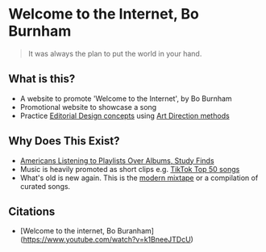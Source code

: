# Welcome to the Internet, Bo Burnham

> It was always the plan to put the world in your hand.

## What is this? 
* A website to promote 'Welcome to the Internet', by Bo Burnham 
* Promotional website to showcase a song
* Practice [Editorial Design concepts](https://taiarts.com/en/blog/what-is-editorial-design/) using [Art Direction methods](https://alistapart.com/article/art-direction-and-design/)

## Why Does This Exist?
* [Americans Listening to Playlists Over Albums, Study Finds](https://time.com/4505600/playlists-albums-loop-music-business/)
* Music is heavily promoted as short clips e.g. [TikTok Top 50 songs](https://www.billboard.com/charts/tiktok-billboard-top-50/)
* What's old is new again. This is the [modern mixtape](https://en.wikipedia.org/wiki/Mixtape) or a compilation of curated songs. 

## Citations
* [Welcome to the internet, Bo Buranham] (https://www.youtube.com/watch?v=k1BneeJTDcU)